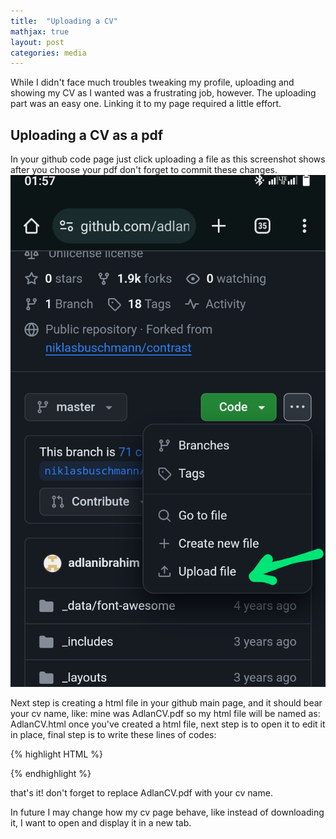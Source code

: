 ```yaml
---
title:  "Uploading a CV"
mathjax: true
layout: post
categories: media
---
```


While I didn't face much troubles tweaking my profile, uploading and showing my CV as I wanted was a frustrating job, however. The uploading part was an easy one. Linking it to my page required a little effort.

## Uploading a CV as a pdf

In your github code page just click uploading a file as this screenshot shows after you choose your pdf don't forget to commit these changes.
![Screenshot](/assets/Screenshot.png)

Next step is creating a html file in your github main page, and it should bear your cv name, like: mine was AdlanCV.pdf so my html file will be named as: AdlanCV.html
once you've created a html file, next step is to open it to edit it in place, final step is to write these lines of codes: 


{% highlight HTML %}

<object data="{{ adlanibrahim.github.io }}{{ site.baseurl }}/AdlannCV.pdf" type="application/pdf"></object>

{% endhighlight %}


that's it! don't forget to replace AdlanCV.pdf with your cv name.

In future I may change how my cv page behave, like instead of downloading it, I want to open and display it in a new tab.
